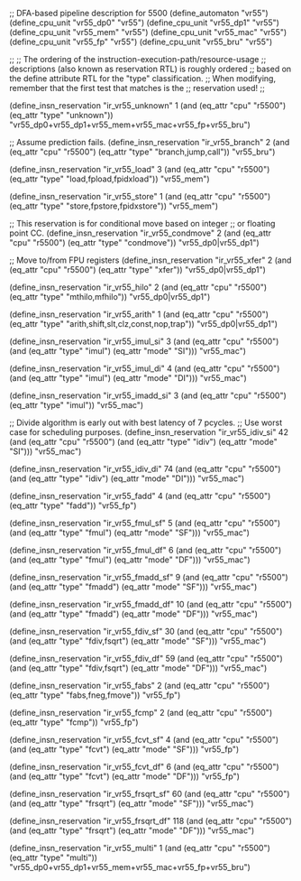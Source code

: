 ;; DFA-based pipeline description for 5500
(define_automaton "vr55")
(define_cpu_unit "vr55_dp0"     "vr55")
(define_cpu_unit "vr55_dp1"     "vr55")
(define_cpu_unit "vr55_mem"     "vr55")
(define_cpu_unit "vr55_mac"     "vr55")
(define_cpu_unit "vr55_fp"      "vr55")
(define_cpu_unit "vr55_bru"     "vr55")

;;
;; The ordering of the instruction-execution-path/resource-usage
;; descriptions (also known as reservation RTL) is roughly ordered
;; based on the define attribute RTL for the "type" classification.
;; When modifying, remember that the first test that matches is the
;; reservation used!
;;

(define_insn_reservation "ir_vr55_unknown" 1
  (and (eq_attr "cpu" "r5500")
       (eq_attr "type" "unknown"))
  "vr55_dp0+vr55_dp1+vr55_mem+vr55_mac+vr55_fp+vr55_bru")

;; Assume prediction fails.
(define_insn_reservation "ir_vr55_branch" 2
  (and (eq_attr "cpu" "r5500")
       (eq_attr "type" "branch,jump,call"))
  "vr55_bru")

(define_insn_reservation "ir_vr55_load" 3
  (and (eq_attr "cpu" "r5500")
       (eq_attr "type" "load,fpload,fpidxload"))
  "vr55_mem")

(define_insn_reservation "ir_vr55_store" 1
  (and (eq_attr "cpu" "r5500")
       (eq_attr "type" "store,fpstore,fpidxstore"))
  "vr55_mem")

;; This reservation is for conditional move based on integer
;; or floating point CC.
(define_insn_reservation "ir_vr55_condmove" 2
  (and (eq_attr "cpu" "r5500")
       (eq_attr "type" "condmove"))
  "vr55_dp0|vr55_dp1")

;; Move to/from FPU registers
(define_insn_reservation "ir_vr55_xfer" 2
  (and (eq_attr "cpu" "r5500")
       (eq_attr "type" "xfer"))
  "vr55_dp0|vr55_dp1")

(define_insn_reservation "ir_vr55_hilo" 2
  (and (eq_attr "cpu" "r5500")
       (eq_attr "type" "mthilo,mfhilo"))
  "vr55_dp0|vr55_dp1")

(define_insn_reservation "ir_vr55_arith" 1
  (and (eq_attr "cpu" "r5500")
       (eq_attr "type" "arith,shift,slt,clz,const,nop,trap"))
  "vr55_dp0|vr55_dp1")

(define_insn_reservation "ir_vr55_imul_si" 3
  (and (eq_attr "cpu" "r5500")
       (and (eq_attr "type" "imul")
            (eq_attr "mode" "SI")))
  "vr55_mac")

(define_insn_reservation "ir_vr55_imul_di" 4
  (and (eq_attr "cpu" "r5500")
       (and (eq_attr "type" "imul")
            (eq_attr "mode" "DI")))
  "vr55_mac")

(define_insn_reservation "ir_vr55_imadd_si" 3
  (and (eq_attr "cpu" "r5500")
       (eq_attr "type" "imul"))
  "vr55_mac")

;; Divide algorithm is early out with best latency of 7 pcycles.
;; Use worst case for scheduling purposes.
(define_insn_reservation "ir_vr55_idiv_si" 42
  (and (eq_attr "cpu" "r5500")
       (and (eq_attr "type" "idiv")
            (eq_attr "mode" "SI")))
  "vr55_mac")

(define_insn_reservation "ir_vr55_idiv_di" 74
  (and (eq_attr "cpu" "r5500")
       (and (eq_attr "type" "idiv")
            (eq_attr "mode" "DI")))
  "vr55_mac")

(define_insn_reservation "ir_vr55_fadd" 4
  (and (eq_attr "cpu" "r5500")
       (eq_attr "type" "fadd"))
  "vr55_fp")

(define_insn_reservation "ir_vr55_fmul_sf" 5
  (and (eq_attr "cpu" "r5500")
       (and (eq_attr "type" "fmul")
            (eq_attr "mode" "SF")))
  "vr55_mac")

(define_insn_reservation "ir_vr55_fmul_df" 6
  (and (eq_attr "cpu" "r5500")
       (and (eq_attr "type" "fmul")
            (eq_attr "mode" "DF")))
  "vr55_mac")

(define_insn_reservation "ir_vr55_fmadd_sf" 9
  (and (eq_attr "cpu" "r5500")
       (and (eq_attr "type" "fmadd")
            (eq_attr "mode" "SF")))
  "vr55_mac")

(define_insn_reservation "ir_vr55_fmadd_df" 10
  (and (eq_attr "cpu" "r5500")
       (and (eq_attr "type" "fmadd")
            (eq_attr "mode" "DF")))
  "vr55_mac")

(define_insn_reservation "ir_vr55_fdiv_sf" 30
  (and (eq_attr "cpu" "r5500")
       (and (eq_attr "type" "fdiv,fsqrt")
            (eq_attr "mode" "SF")))
  "vr55_mac")

(define_insn_reservation "ir_vr55_fdiv_df" 59
  (and (eq_attr "cpu" "r5500")
       (and (eq_attr "type" "fdiv,fsqrt")
            (eq_attr "mode" "DF")))
  "vr55_mac")

(define_insn_reservation "ir_vr55_fabs" 2
  (and (eq_attr "cpu" "r5500")
       (eq_attr "type" "fabs,fneg,fmove"))
  "vr55_fp")

(define_insn_reservation "ir_vr55_fcmp" 2
  (and (eq_attr "cpu" "r5500")
       (eq_attr "type" "fcmp"))
  "vr55_fp")

(define_insn_reservation "ir_vr55_fcvt_sf" 4
  (and (eq_attr "cpu" "r5500")
       (and (eq_attr "type" "fcvt")
            (eq_attr "mode" "SF")))
  "vr55_fp")

(define_insn_reservation "ir_vr55_fcvt_df" 6
  (and (eq_attr "cpu" "r5500")
       (and (eq_attr "type" "fcvt")
            (eq_attr "mode" "DF")))
  "vr55_fp")

(define_insn_reservation "ir_vr55_frsqrt_sf" 60
  (and (eq_attr "cpu" "r5500")
       (and (eq_attr "type" "frsqrt")
            (eq_attr "mode" "SF")))
  "vr55_mac")

(define_insn_reservation "ir_vr55_frsqrt_df" 118
  (and (eq_attr "cpu" "r5500")
       (and (eq_attr "type" "frsqrt")
            (eq_attr "mode" "DF")))
  "vr55_mac")

(define_insn_reservation "ir_vr55_multi" 1
  (and (eq_attr "cpu" "r5500")
       (eq_attr "type" "multi"))
  "vr55_dp0+vr55_dp1+vr55_mem+vr55_mac+vr55_fp+vr55_bru")
